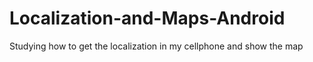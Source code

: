 # Localization-and-Maps-Android
Studying how to get the localization in my cellphone and show the map
